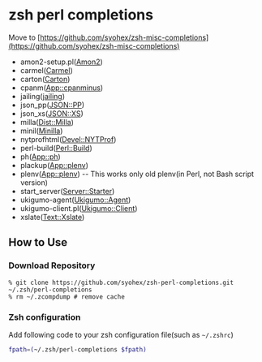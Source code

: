 # zsh perl completions

Move to [https://github.com/syohex/zsh-misc-completions](https://github.com/syohex/zsh-misc-completions)

* amon2-setup.pl([Amon2](https://metacpan.org/module/Amon2))
* carmel([Carmel](https://github.com/miyagawa/Carmel))
* carton([Carton](https://metacpan.org/module/Carton))
* cpanm([App::cpanminus](https://metacpan.org/pod/App::cpanminus))
* jailing([jailing](https://github.com/kazuho/jailing))
* json_pp([JSON::PP](https://metacpan.org/module/JSON::PP))
* json_xs([JSON::XS](https://metacpan.org/module/JSON::XS))
* milla([Dist::Milla](https://metacpan.org/module/Dist::Milla))
* minil([Minilla](https://metacpan.org/module/Minilla))
* nytprofhtml([Devel::NYTProf](https://metacpan.org/module/Devel::NYTProf))
* perl-build([Perl::Build](https://metacpan.org/module/Perl::Build))
* ph([App::ph](https://metacpan.org/module/App::ph))
* plackup([App::plenv](https://metacpan.org/module/Plack))
* plenv([App::plenv](https://metacpan.org/module/App::plenv)) -- This works only old plenv(in Perl, not Bash script version)
* start_server([Server::Starter](https://metacpan.org/module/Server::Starter))
* ukigumo-agent([Ukigumo::Agent](https://metacpan.org/module/Ukigumo::Agent))
* ukigumo-client.pl([Ukigumo::Client](https://metacpan.org/module/Ukigumo::Client))
* xslate([Text::Xslate](https://metacpan.org/module/Text::Xslate))

## How to Use

### Download Repository

```
% git clone https://github.com/syohex/zsh-perl-completions.git ~/.zsh/perl-completions
% rm ~/.zcompdump # remove cache
```

### Zsh configuration

Add following code to your zsh configuration file(such as `~/.zshrc`)

```sh
fpath=(~/.zsh/perl-completions $fpath)
```
